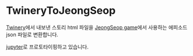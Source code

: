 # TwineryToJeongSeop

[Twinery](https://twinery.org)에서 내보낸 스토리 html 파일을 [JeongSeop game](https://github.com/kangwon/jeongseopgame)에서 사용하는 에피소드 json 파일로 변환합니다.

[jupyter](https://jupyter.org/index.html)로 프로토타이핑하고 있습니다.
